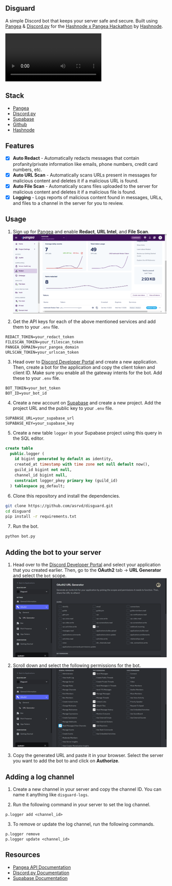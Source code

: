 ## Disguard
A simple Discord bot that keeps your server safe and secure. Built using [Pangea](https://pangea.cloud) & [Discord.py](https://github.com/Rapptz/discord.py) for the [Hashnode x Pangea Hackathon](https://hashnode.com/hackathons/pangea) by [Hashnode](https://hashnode.com).

<video src="./media/demo.mp4" controls title="Title"></video>

## Stack
- [Pangea](https://pangea.cloud)
- [Discord.py](https://github.com/Rapptz/discord.py)
- [Supabase](https://supabase.com/)
- [Github](https://github.com)
- [Hashnode](https://hashnode.com)

## Features
- [x] **Auto Redact** - Automatically redacts messages that contain profanity/private information like emails, phone numbers, credit card numbers, etc.
- [x] **Auto URL Scan** - Automatically scans URLs present in messages for malicious content and deletes it if a malicious URL is found.
- [x] **Auto File Scan** - Automatically scans files uploaded to the server for malicious content and deletes it if a malicious file is found.
- [x] **Logging** - Logs reports of malicious content found in messages, URLs, and files to a channel in the server for you to review.

## Usage
1. Sign up for [Pangea](https://pangea.cloud) and enable **Redact**, **URL Intel**, and **File Scan**.
![Alt text](./media/pangea_ss.png)

2. Get the API keys for each of the above mentioned services and add them to your `.env` file.
```env
REDACT_TOKEN=your_redact_token
FILESCAN_TOKEN=your_filescan_token
PANGEA_DOMAIN=your_pangea_domain
URLSCAN_TOKEN=your_urlscan_token
```

3. Head over to [Discord Developer Portal](https://discord.com/developers/applications) and create a new application. Then, create a bot for the application and copy the client token and client ID. Make sure you enable all the gateway intents for the bot. Add these to your `.env` file.
```env
BOT_TOKEN=your_bot_token
BOT_ID=your_bot_id
```

4. Create a new account on [Supabase](https://supabase.com/) and create a new project. Add the project URL and the public key to your `.env` file.
```env
SUPABASE_URL=your_supabase_url
SUPABASE_KEY=your_supabase_key
```

5. Create a new table `logger` in your Supabase project using this query in the SQL editor.
```sql
create table
  public.logger (
    id bigint generated by default as identity,
    created_at timestamp with time zone not null default now(),
    guild_id bigint not null,
    channel_id bigint null,
    constraint logger_pkey primary key (guild_id)
  ) tablespace pg_default;
```

6. Clone this repository and install the dependencies.
```bash
git clone https://github.com/asrvd/disguard.git
cd disguard
pip install -r requirements.txt
```

7. Run the bot.
```bash
python bot.py
```

## Adding the bot to your server
1. Head over to the [Discord Developer Portal](https://discord.com/developers/applications) and select your application that you created earlier. Then, go to the **OAuth2** tab -> **URL Generator** and select the `bot` scope.
![oauth2](./media/discord-dev-1.png)

2. Scroll down and select the following permissions for the bot.
![permissions](./media/discord-dev-2.png)

3. Copy the generated URL and paste it in your browser. Select the server you want to add the bot to and click on **Authorize**.

## Adding a log channel
1. Create a new channel in your server and copy the channel ID. You can name it anything like `disguard-logs`.

2. Run the following command in your server to set the log channel.
```
p.logger add <channel_id>
```

3. To remove or update the log channel, run the following commands.
```
p.logger remove
p.logger update <channel_id>
```

## Resources
- [Pangea API Documentation](https://pangea.cloud/docs)
- [Discord.py Documentation](https://discordpy.readthedocs.io/en/stable/)
- [Supabase Documentation](https://supabase.com/docs)
